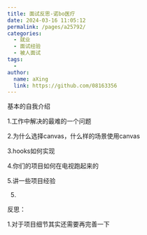```yaml
---
title: 面试反思-诺bo医疗
date: 2024-03-16 11:05:12
permalink: /pages/a25792/
categories:
  - 就业
  - 面试经验
  - 被人面试
tags:
  - 
author: 
  name: aXing
  link: https://github.com/08163356
---
```

基本的自我介绍

1.工作中解决的最难的一个问题

2.为什么选择canvas，什么样的场景使用canvas

3.hooks如何实现

4.你们的项目如何在电视跑起来的

5.讲一些项目经验

5.

反思：

1.对于项目细节其实还需要再完善一下

